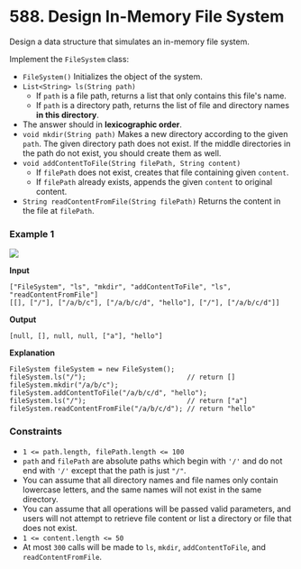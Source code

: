 # 588. Design In-Memory File System

Design a data structure that simulates an in-memory file system.

Implement the `FileSystem` class:

* `FileSystem()` Initializes the object of the system.
* `List<String> ls(String path)`
  * If `path` is a file path, returns a list that only contains this file's name.
  * If `path` is a directory path, returns the list of file and directory names **in this directory**.
* The answer should in **lexicographic order**.
* `void mkdir(String path)` Makes a new directory according to the given `path`. The given directory path does not exist. If the middle directories in the path do not exist, you should create them as well.
* `void addContentToFile(String filePath, String content)`
  * If `filePath` does not exist, creates that file containing given `content`.
  * If `filePath` already exists, appends the given `content` to original content.
* `String readContentFromFile(String filePath)` Returns the content in the file at `filePath`.


### Example 1

![](https://assets.leetcode.com/uploads/2021/04/28/filesystem.png)


**Input**

```
["FileSystem", "ls", "mkdir", "addContentToFile", "ls", "readContentFromFile"]
[[], ["/"], ["/a/b/c"], ["/a/b/c/d", "hello"], ["/"], ["/a/b/c/d"]]
```

**Output**

```
[null, [], null, null, ["a"], "hello"]
```

**Explanation**

```
FileSystem fileSystem = new FileSystem();
fileSystem.ls("/");                         // return []
fileSystem.mkdir("/a/b/c");
fileSystem.addContentToFile("/a/b/c/d", "hello");
fileSystem.ls("/");                         // return ["a"]
fileSystem.readContentFromFile("/a/b/c/d"); // return "hello"
```

### Constraints

* `1 <= path.length, filePath.length <= 100`
* `path` and `filePath` are absolute paths which begin with `'/'` and do not end with `'/'` except that the path is just `"/"`.
* You can assume that all directory names and file names only contain lowercase letters, and the same names will not exist in the same directory.
* You can assume that all operations will be passed valid parameters, and users will not attempt to retrieve file content or list a directory or file that does not exist.
* `1 <= content.length <= 50`
* At most `300` calls will be made to `ls`, `mkdir`, `addContentToFile`, and `readContentFromFile`.